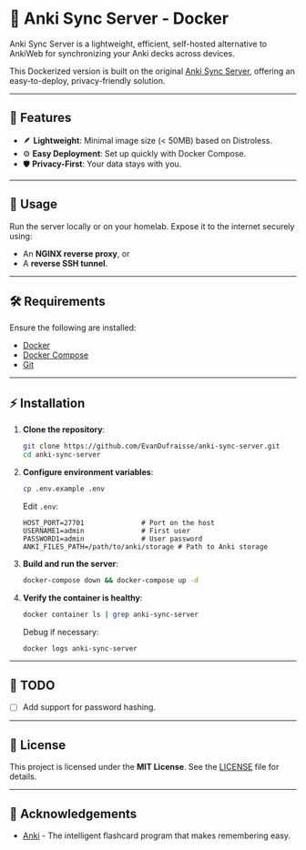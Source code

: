 # 🚀 Anki Sync Server - Docker

Anki Sync Server is a lightweight, efficient, self-hosted alternative to AnkiWeb for synchronizing your Anki decks across devices. 

This Dockerized version is built on the original [Anki Sync Server](https://github.com/ankitects/anki/blob/main/docs/syncserver/Dockerfile.distroless), offering an easy-to-deploy, privacy-friendly solution.

---

## 🌟 Features

- 🪶 **Lightweight**: Minimal image size (< 50MB) based on Distroless.
- ⚙️ **Easy Deployment**: Set up quickly with Docker Compose.
- 🛡️ **Privacy-First**: Your data stays with you.

---

## 📖 Usage

Run the server locally or on your homelab. Expose it to the internet securely using:
- An **NGINX reverse proxy**, or
- A **reverse SSH tunnel**.

---

## 🛠️ Requirements

Ensure the following are installed:

- [Docker](https://www.docker.com/)
- [Docker Compose](https://docs.docker.com/compose/)
- [Git](https://git-scm.com/)

---

## ⚡ Installation

1. **Clone the repository**:
    ```bash
    git clone https://github.com/EvanDufraisse/anki-sync-server.git
    cd anki-sync-server
    ```

2. **Configure environment variables**:
    ```bash
    cp .env.example .env
    ```

    Edit `.env`:
    ```env
    HOST_PORT=27701              # Port on the host
    USERNAME1=admin              # First user
    PASSWORD1=admin              # User password
    ANKI_FILES_PATH=/path/to/anki/storage # Path to Anki storage
    ```

3. **Build and run the server**:
    ```bash
    docker-compose down && docker-compose up -d
    ```

4. **Verify the container is healthy**:
    ```bash
    docker container ls | grep anki-sync-server
    ```

    Debug if necessary:
    ```bash
    docker logs anki-sync-server
    ```

---

## 📝 TODO

- [ ] Add support for password hashing.

---

## 📜 License

This project is licensed under the **MIT License**. See the [LICENSE](LICENSE) file for details.

---

## 🙌 Acknowledgements

- [Anki](https://apps.ankiweb.net/) - The intelligent flashcard program that makes remembering easy.
